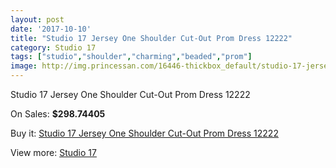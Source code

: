 ```yaml
---
layout: post
date: '2017-10-10'
title: "Studio 17 Jersey One Shoulder Cut-Out Prom Dress 12222"
category: Studio 17
tags: ["studio","shoulder","charming","beaded","prom"]
image: http://img.princessan.com/16446-thickbox_default/studio-17-jersey-one-shoulder-cut-out-prom-dress-12222.jpg
---
```

Studio 17 Jersey One Shoulder Cut-Out Prom Dress 12222

On Sales: **$298.74405**
<a href="https://www.princessan.com/en/studio-17/7757-studio-17-jersey-one-shoulder-cut-out-prom-dress-12222.html"><amp-img layout="responsive" width="600" height="600" src="//img.princessan.com/16446-thickbox_default/studio-17-jersey-one-shoulder-cut-out-prom-dress-12222.jpg" alt="Studio 17 Jersey One Shoulder Cut-Out Prom Dress 12222 0" /></a>
<a href="https://www.princessan.com/en/studio-17/7757-studio-17-jersey-one-shoulder-cut-out-prom-dress-12222.html"><amp-img layout="responsive" width="600" height="600" src="//img.princessan.com/16447-thickbox_default/studio-17-jersey-one-shoulder-cut-out-prom-dress-12222.jpg" alt="Studio 17 Jersey One Shoulder Cut-Out Prom Dress 12222 1" /></a>

Buy it: [Studio 17 Jersey One Shoulder Cut-Out Prom Dress 12222](https://www.princessan.com/en/studio-17/7757-studio-17-jersey-one-shoulder-cut-out-prom-dress-12222.html "Studio 17 Jersey One Shoulder Cut-Out Prom Dress 12222")

View more: [Studio 17](https://www.princessan.com/en/62-studio-17 "Studio 17")